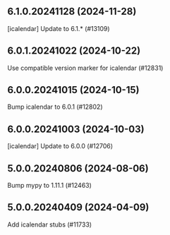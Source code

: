 ## 6.1.0.20241128 (2024-11-28)

[icalendar] Update to 6.1.* (#13109)

## 6.0.1.20241022 (2024-10-22)

Use compatible version marker for icalendar (#12831)

## 6.0.0.20241015 (2024-10-15)

Bump icalendar to 6.0.1 (#12802)

## 6.0.0.20241003 (2024-10-03)

[icalendar] Update to 6.0.0 (#12706)

## 5.0.0.20240806 (2024-08-06)

Bump mypy to 1.11.1 (#12463)

## 5.0.0.20240409 (2024-04-09)

Add icalendar stubs (#11733)

